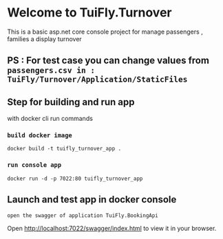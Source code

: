 # Welcome to TuiFly.Turnover

This is a basic asp.net core console project for manage passengers , families a display turnover 

## PS : For test case you can change values from `passengers.csv in : TuiFly/Turnover/Application/StaticFiles`

## Step for building and run app

with docker cli run commands

### `build docker image`

```
docker build -t tuifly_turnover_app .
```

### `run console app`

```
docker run -d -p 7022:80 tuifly_turnover_app
```

## Launch and test app in docker console

`open the swagger of application TuiFly.BookingApi`

Open [http://localhost:7022/swagger/index.html](http://localhost:7022/swagger/index.html) to view it in your browser.
